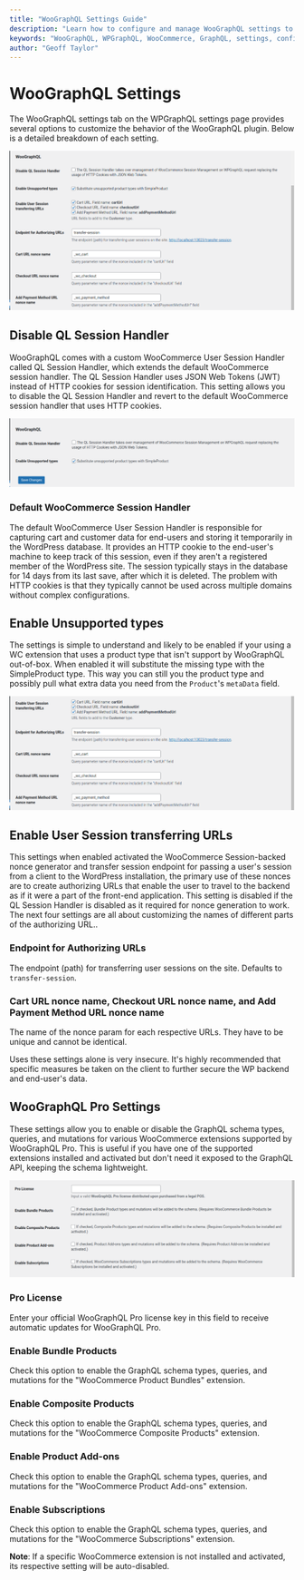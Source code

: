 ```yaml
---
title: "WooGraphQL Settings Guide"
description: "Learn how to configure and manage WooGraphQL settings to optimize the integration of WooCommerce with WPGraphQL for your headless e-commerce solution."
keywords: "WooGraphQL, WPGraphQL, WooCommerce, GraphQL, settings, configuration, headless e-commerce"
author: "Geoff Taylor"
---
```


# WooGraphQL Settings

The WooGraphQL settings tab on the WPGraphQL settings page provides several options to customize the behavior of the WooGraphQL plugin. Below is a detailed breakdown of each setting.

![WooGraphQL Settings Overview Screenshot](images/overview-screenshot.png)

## Disable QL Session Handler

WooGraphQL comes with a custom WooCommerce User Session Handler called QL Session Handler, which extends the default WooCommerce session handler. The QL Session Handler uses JSON Web Tokens (JWT) instead of HTTP cookies for session identification. This setting allows you to disable the QL Session Handler and revert to the default WooCommerce session handler that uses HTTP cookies.

![Disable QL Session Handler Screenshot](images/disable-ql-session-handler-screenshot.png)

### Default WooCommerce Session Handler

The default WooCommerce User Session Handler is responsible for capturing cart and customer data for end-users and storing it temporarily in the WordPress database. It provides an HTTP cookie to the end-user's machine to keep track of this session, even if they aren't a registered member of the WordPress site. The session typically stays in the database for 14 days from its last save, after which it is deleted. The problem with HTTP cookies is that they typically cannot be used across multiple domains without complex configurations.

## Enable Unsupported types

The settings is simple to understand and likely to be enabled if your using a WC extension that uses a product type that isn't support by WooGraphQL out-of-box. When enabled it will substitute the missing type with the SimpleProduct type. This way you can still you the product type and possibly pull what extra data you need from the `Product`'s `metaData` field.

![Authorizing URL Settings Screenshot](images/authorizing-url-settings.png)

## Enable User Session transferring URLs

This settings when enabled activated the WooCommerce Session-backed nonce generator and transfer session endpoint for passing a user's session from a client to the WordPress installation, the primary use of these nonces are to create authorizing URLs that enable the user to travel to the backend as if it were a part of the front-end application. This setting is disabled if the QL Session Handler is disabled as it required for nonce generation to work. The next four settings are all about customizing the names of different parts of the authorizing URL..

### Endpoint for Authorizing URLs

The endpoint (path) for transferring user sessions on the site. Defaults to `transfer-session`.

### Cart URL nonce name, Checkout URL nonce name, and Add Payment Method URL nonce name

The name of the nonce param for each respective URLs. They have to be unique and cannot be identical.

Uses these settings alone is very insecure. It's highly recommended that specific measures be taken on the client to further secure the WP backend and end-user's data.
## WooGraphQL Pro Settings

These settings allow you to enable or disable the GraphQL schema types, queries, and mutations for various WooCommerce extensions supported by WooGraphQL Pro. This is useful if you have one of the supported extensions installed and activated but don't need it exposed to the GraphQL API, keeping the schema lightweight.

![WooGraphQL Pro Settings Screenshot](images/woographql-pro-settings-screenshot.png)

### Pro License

Enter your official WooGraphQL Pro license key in this field to receive automatic updates for WooGraphQL Pro.

### Enable Bundle Products

Check this option to enable the GraphQL schema types, queries, and mutations for the "WooCommerce Product Bundles" extension.

### Enable Composite Products

Check this option to enable the GraphQL schema types, queries, and mutations for the "WooCommerce Composite Products" extension.

### Enable Product Add-ons

Check this option to enable the GraphQL schema types, queries, and mutations for the "WooCommerce Product Add-ons" extension.

### Enable Subscriptions

Check this option to enable the GraphQL schema types, queries, and mutations for the "WooCommerce Subscriptions" extension.

**Note**: If a specific WooCommerce extension is not installed and activated, its respective setting will be auto-disabled.
